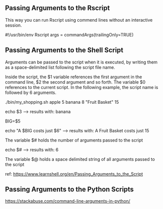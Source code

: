 ## Passing Arguments to the Rscript
This way you can run Rscript using commend lines without an interactive session. 

#!/usr/bin/env Rscript
args = commandArgs(trailingOnly=TRUE)

## Passing Arguments to the Shell Script
Arguments can be passed to the script when it is executed, by writing them as a space-delimited list following the script file name.

Inside the script, the $1 variable references the first argument in the command line, $2 the second argument and so forth. The variable $0 references to the current script. In the following example, the script name is followed by 6 arguments.

./bin/my_shopping.sh apple 5 banana 8 "Fruit Basket" 15

echo $3 --> results with: banana

BIG=$5

echo "A $BIG costs just $6" --> results with: A Fruit Basket costs just 15

The variable $# holds the number of arguments passed to the script

echo $# --> results with: 6

The variable $@ holds a space delimited string of all arguments passed to the script

ref: https://www.learnshell.org/en/Passing_Arguments_to_the_Script 

## Passing Arguments to the Python Scripts
https://stackabuse.com/command-line-arguments-in-python/ 

